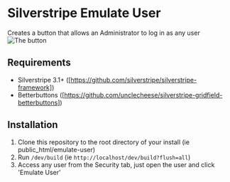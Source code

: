 # Silverstripe Emulate User
Creates a button that allows an Administrator to log in as any user
![The button](https://raw.githubusercontent.com/jaedb/silverstripe-emulateuser/master/Screenshots/screenshot.jpg)

## Requirements
* Silverstripe 3.1+ ([https://github.com/silverstripe/silverstripe-framework])
* Betterbuttons ([https://github.com/unclecheese/silverstripe-gridfield-betterbuttons])

## Installation
1. Clone this repository to the root directory of your install (ie public_html/emulate-user)
2. Run `/dev/build` (ie `http://localhost/dev/build?flush=all`)
3. Access any user from the Security tab, just open the user and click 'Emulate User'
